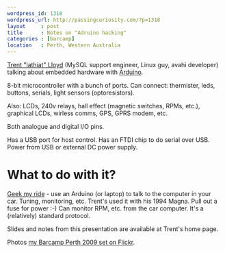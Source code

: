 ```yaml
--- 
wordpress_id: 1318
wordpress_url: http://passingcuriosity.com/?p=1318
layout     : post
title      : Notes on "Adruino hacking"
categories : [barcamp]
location   : Perth, Western Australia
---
```


[Trent "lathiat" Lloyd](http://lathiat.net/) (MySQL support engineer, Linux guy, avahi developer) talking about embedded hardware with [Arduino](http://arduino.cc/).

<!--more-->

8-bit microcontroller with a bunch of ports. Can connect: thermister, leds, buttons, serials, light sensors (optoresistors).

Also: LCDs, 240v relays, hall effect (magnetic switches, RPMs, etc.), graphical LCDs, wirless comms, GPS, GPRS modem, etc.

Both analogue and digital I/O pins. 

Has a USB port for host control. Has an FTDI chip to do serial over USB. Power from USB or external DC power supply.

What to do with it?
============

[Geek my ride](http://www.geekmyride.org/) - use an Arduino (or laptop) to  talk to the computer in your car. Tuning, monitoring, etc. Trent's used it with his 1994 Magna. Pull out a fuse for power :-) Can monitor RPM, etc. from the car computer. It's a (relatively) standard protocol.

Slides and notes from this presentation are available at Trent's home page.

Photos [my Barcamp Perth 2009 set on Flickr](http://www.flickr.com/photos/thsutton/sets/72157621612695764/).
